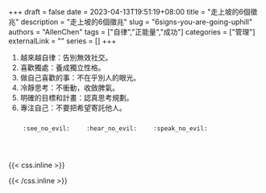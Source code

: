 +++ 
draft = false
date = 2023-04-13T19:51:19+08:00
title = "走上坡的6個徵兆"
description = "走上坡的6個徵兆"
slug = "6signs-you-are-going-uphill"
authors = "AllenChen"
tags = ["自律","正能量","成功"]
categories = ["管理"]
externalLink = ""
series = []
+++

1. 越來越自律：告別無效社交。
2. 喜歡獨處：養成獨立性格。
3. 做自己喜歡的事：不在乎別人的眼光。
4. 冷靜思考：不衝動，收斂脾氣。
5. 明確的目標和計畫：認真思考規劃。
6. 專注自己：不要把希望寄託他人。

<p><span class="nowrap"><span class="emojify">🙈</span> <code>:see_no_evil:</code></span>  <span class="nowrap"><span class="emojify">🙉</span> <code>:hear_no_evil:</code></span>  <span class="nowrap"><span class="emojify">🙊</span> <code>:speak_no_evil:</code></span></p>
<br>
    

{{< css.inline >}}
<style>
.emojify {
	font-family: Apple Color Emoji, Segoe UI Emoji, NotoColorEmoji, Segoe UI Symbol, Android Emoji, EmojiSymbols;
	font-size: 2rem;
	vertical-align: middle;
}
@media screen and (max-width:650px) {
  .nowrap {
    display: block;
    margin: 25px 0;
  }
}
</style>
{{< /css.inline >}}
